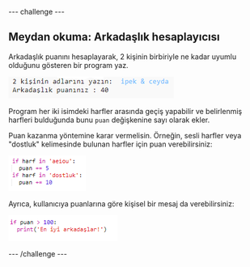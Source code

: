\--- challenge \---

## Meydan okuma: Arkadaşlık hesaplayıcısı

Arkadaşlık puanını hesaplayarak, 2 kişinin birbiriyle ne kadar uyumlu olduğunu gösteren bir program yaz.

![screenshot](images/messages-friends.png)

Program her iki isimdeki harfler arasında geçiş yapabilir ve belirlenmiş harfleri bulduğunda bunu `puan` değişkenine sayı olarak ekler.

Puan kazanma yöntemine karar vermelisin. Örneğin, sesli harfler veya "dostluk" kelimesinde bulunan harfler için puan verebilirsiniz:

![screenshot](images/messages-friends-code.png)

Ayrıca, kullanıcıya puanlarına göre kişisel bir mesaj da verebilirsiniz:

![screenshot](images/messages-best-friends.png)

\--- /challenge \---